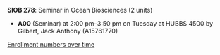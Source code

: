 **SIOB 278**: Seminar in Ocean Biosciences (2 units)

- **A00** (Seminar) at 2:00 pm–3:50 pm on Tuesday at HUBBS 4500 by Gilbert, Jack Anthony (A15761770)

[Enrollment numbers over time](./SIOB278.tsv)
